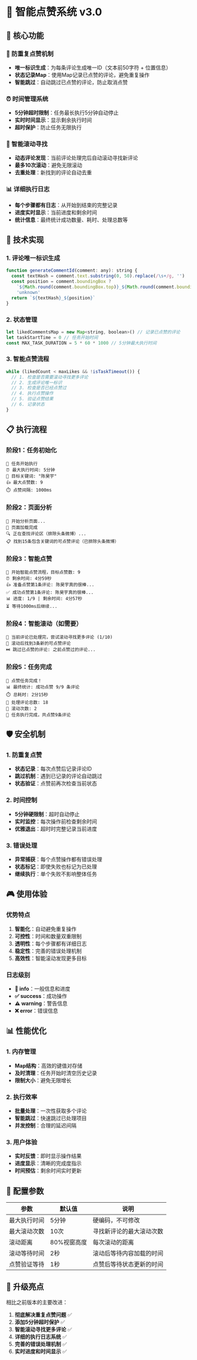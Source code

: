 # 🧠 智能点赞系统 v3.0

## 🎯 核心功能

### 🔄 防重复点赞机制
- **唯一标识生成**：为每条评论生成唯一ID（文本前50字符 + 位置信息）
- **状态记录Map**：使用Map记录已点赞的评论，避免重复操作
- **智能跳过**：自动跳过已点赞的评论，防止取消点赞

### ⏰ 时间管理系统
- **5分钟超时限制**：任务最长执行5分钟自动停止
- **实时时间显示**：显示剩余执行时间
- **超时保护**：防止任务无限执行

### 📜 智能滚动寻找
- **动态评论发现**：当前评论处理完后自动滚动寻找新评论
- **最多10次滚动**：避免无限滚动
- **去重处理**：新找到的评论自动去重

### 📊 详细执行日志
- **每个步骤都有日志**：从开始到结束的完整记录
- **进度实时显示**：当前进度和剩余时间
- **统计信息**：最终统计成功数量、耗时、处理总数等

## 🔧 技术实现

### 1. 评论唯一标识生成
```javascript
function generateCommentId(comment: any): string {
  const textHash = comment.text.substring(0, 50).replace(/\s+/g, '')
  const position = comment.boundingBox ? 
    `${Math.round(comment.boundingBox.top)}_${Math.round(comment.boundingBox.left)}` : 
    'unknown'
  return `${textHash}_${position}`
}
```

### 2. 状态管理
```javascript
let likedCommentsMap = new Map<string, boolean>() // 记录已点赞的评论
let taskStartTime = 0 // 任务开始时间
const MAX_TASK_DURATION = 5 * 60 * 1000 // 5分钟最大执行时间
```

### 3. 智能点赞流程
```javascript
while (likedCount < maxLikes && !isTaskTimeout()) {
  // 1. 检查是否需要滚动寻找更多评论
  // 2. 生成评论唯一标识
  // 3. 检查是否已经点赞过
  // 4. 执行点赞操作
  // 5. 验证点赞结果
  // 6. 记录状态
}
```

## 📋 执行流程

### 阶段1：任务初始化
```
🚀 任务开始执行
⏰ 最大执行时间: 5分钟
🎯 目标关键词: "陈昊宇"
👍 最大点赞数: 9
⏱️ 点赞间隔: 1000ms
```

### 阶段2：页面分析
```
📄 开始分析页面...
📄 页面加载完成
🔍 正在查找评论区（排除头条微博）...
📋 找到15条包含关键词的可点赞评论（已排除头条微博）
```

### 阶段3：智能点赞
```
🎯 开始智能点赞流程，目标点赞数: 9
⏰ 剩余时间: 4分59秒
👍 准备点赞第1条评论: 陈昊宇真的很棒...
✅ 成功点赞第1条评论: 陈昊宇真的很棒...
📊 进度: 1/9 | 剩余时间: 4分57秒
⏳ 等待1000ms后继续...
```

### 阶段4：智能滚动（如需要）
```
📜 当前评论已处理完，尝试滚动寻找更多评论 (1/10)
📝 滚动后找到3条新的可点赞评论
⏭️ 跳过已点赞的评论: 之前点赞过的评论...
```

### 阶段5：任务完成
```
🎉 点赞任务完成！
📊 最终统计: 成功点赞 9/9 条评论
⏱️ 总耗时: 2分15秒
📝 处理评论总数: 18
📜 滚动次数: 2
🏁 任务执行完成，共点赞9条评论
```

## 🛡️ 安全机制

### 1. 防重复点赞
- **状态记录**：每次点赞后记录评论ID
- **跳过机制**：遇到已记录的评论自动跳过
- **状态验证**：点赞前再次检查当前状态

### 2. 时间控制
- **5分钟硬限制**：超时自动停止
- **实时监控**：每次操作前检查剩余时间
- **优雅退出**：超时时完整记录当前进度

### 3. 错误处理
- **异常捕获**：每个点赞操作都有错误处理
- **状态标记**：即使失败也标记为已处理
- **继续执行**：单个失败不影响整体任务

## 🎮 使用体验

### 优势特点
1. **智能化**：自动避免重复操作
2. **可控性**：时间和数量双重限制
3. **透明性**：每个步骤都有详细日志
4. **稳定性**：完善的错误处理机制
5. **高效性**：智能滚动发现更多目标

### 日志级别
- **🚀 info**：一般信息和进度
- **✅ success**：成功操作
- **⚠️ warning**：警告信息
- **❌ error**：错误信息

## 📊 性能优化

### 1. 内存管理
- **Map结构**：高效的键值对存储
- **及时清理**：任务开始时清空历史记录
- **限制大小**：避免无限增长

### 2. 执行效率
- **批量处理**：一次性获取多个评论
- **智能跳过**：快速跳过已处理项目
- **并发控制**：合理的延迟间隔

### 3. 用户体验
- **实时反馈**：即时显示操作结果
- **进度显示**：清晰的完成度指示
- **时间预估**：剩余时间实时更新

## 🔧 配置参数

| 参数 | 默认值 | 说明 |
|------|--------|------|
| 最大执行时间 | 5分钟 | 硬编码，不可修改 |
| 最大滚动次数 | 10次 | 寻找新评论的最大滚动次数 |
| 滚动距离 | 80%视窗高度 | 每次滚动的距离 |
| 滚动等待时间 | 2秒 | 滚动后等待内容加载的时间 |
| 点赞验证等待 | 1秒 | 点赞后等待状态更新的时间 |

## 🚀 升级亮点

相比之前版本的主要改进：

1. **彻底解决重复点赞问题** ✅
2. **添加5分钟超时保护** ✅  
3. **智能滚动寻找更多评论** ✅
4. **详细的执行日志系统** ✅
5. **完善的错误处理机制** ✅
6. **实时进度和时间显示** ✅
